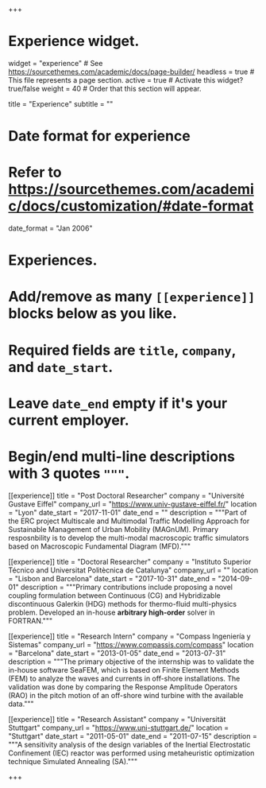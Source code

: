 +++
# Experience widget.
widget = "experience"  # See https://sourcethemes.com/academic/docs/page-builder/
headless = true  # This file represents a page section.
active = true  # Activate this widget? true/false
weight = 40  # Order that this section will appear.

title = "Experience"
subtitle = ""

# Date format for experience
#   Refer to https://sourcethemes.com/academic/docs/customization/#date-format
date_format = "Jan 2006"

# Experiences.
#   Add/remove as many `[[experience]]` blocks below as you like.
#   Required fields are `title`, `company`, and `date_start`.
#   Leave `date_end` empty if it's your current employer.
#   Begin/end multi-line descriptions with 3 quotes `"""`.
[[experience]]
  title = "Post Doctoral Researcher"
  company = "Université Gustave Eiffel"
  company_url = "https://www.univ-gustave-eiffel.fr/"
  location = "Lyon"
  date_start = "2017-11-01"
  date_end = ""
  description = """Part of the ERC project Multiscale and Multimodal Traffic Modelling Approach for Sustainable Management of Urban Mobility (MAGnUM). Primary resposnbility is to develop the multi-modal macroscopic traffic simulators based on Macroscopic Fundamental Diagram (MFD)."""

[[experience]]
  title = "Doctoral Researcher"
  company = "Instituto Superior Técnico and Universitat Politècnica de Catalunya"
  company_url = ""
  location = "Lisbon and Barcelona"
  date_start = "2017-10-31"
  date_end = "2014-09-01"
  description = """Primary contributions include proposing a novel coupling formulation between Continuous (CG) and Hybridizable discontinuous Galerkin (HDG) methods for thermo-fluid multi-physics problem. Developed an in-house **arbitrary high-order** solver in FORTRAN."""
  
[[experience]]
  title = "Research Intern"
  company = "Compass Ingeniería y Sistemas"
  company_url = "https://www.compassis.com/compass"
  location = "Barcelona"
  date_start = "2013-01-05"
  date_end = "2013-07-31"
  description = """The primary objective of the internship was to validate the in-house software SeaFEM, which is based on Finite Element Methods (FEM) to analyze the waves and currents in off-shore installations. The validation was done by comparing the Response Amplitude Operators (RAO) in the pitch motion of an off-shore wind turbine with the available data."""
  
[[experience]]
  title = "Research Assistant"
  company = "Universität Stuttgart"
  company_url = "https://www.uni-stuttgart.de/"
  location = "Stuttgart"
  date_start = "2011-05-01"
  date_end = "2011-07-15"
  description = """A sensitivity analysis of the design variables of the Inertial Electrostatic Confinement (IEC)
reactor was performed using metaheuristic optimization technique Simulated Annealing (SA)."""  

+++
